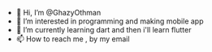 - 👋 Hi, I’m @GhazyOthman
- 👀 I’m interested in programming and making mobile app 
- 🌱 I’m currently learning dart and then i'll learn flutter 
- 📫 How to reach me , by my email 

<!---
GhazyOthman/GhazyOthman is a ✨ special ✨ repository because its `README.md` (this file) appears on your GitHub profile.
You can click the Preview link to take a look at your changes.
--->

